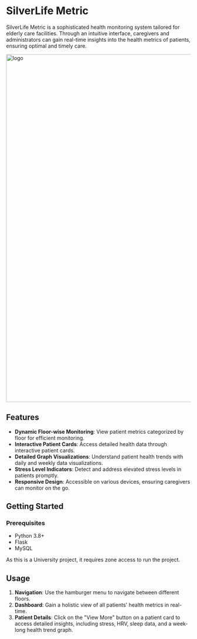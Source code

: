# SilverLife Metric

SilverLife Metric is a sophisticated health monitoring system tailored for elderly care facilities. Through an intuitive interface, caregivers and administrators can gain real-time insights into the health metrics of patients, ensuring optimal and timely care.

<img width="946" alt="logo" src="https://github.com/alexyun0429/SilverLife-Metrics/assets/110068074/e8706260-b840-40bb-8113-e39f2ede281b">


## Features

- **Dynamic Floor-wise Monitoring**: View patient metrics categorized by floor for efficient monitoring.
- **Interactive Patient Cards**: Access detailed health data through interactive patient cards.
- **Detailed Graph Visualizations**: Understand patient health trends with daily and weekly data visualizations.
- **Stress Level Indicators**: Detect and address elevated stress levels in patients promptly.
- **Responsive Design**: Accessible on various devices, ensuring caregivers can monitor on the go.

## Getting Started

### Prerequisites

- Python 3.8+
- Flask
- MySQL

As this is a University project, it requires zone access to run the project.

## Usage

1. **Navigation**: Use the hamburger menu to navigate between different floors.
2. **Dashboard**: Gain a holistic view of all patients' health metrics in real-time.
3. **Patient Details**: Click on the "View More" button on a patient card to access detailed insights, including stress, HRV, sleep data, and a week-long health trend graph.
